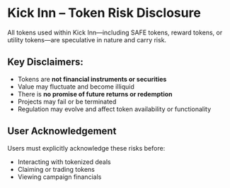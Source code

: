 # Kick Inn – Token Risk Disclosure

All tokens used within Kick Inn—including SAFE tokens, reward tokens, or utility tokens—are speculative in nature and carry risk.

## Key Disclaimers:
- Tokens are **not financial instruments or securities**
- Value may fluctuate and become illiquid
- There is **no promise of future returns or redemption**
- Projects may fail or be terminated
- Regulation may evolve and affect token availability or functionality

## User Acknowledgement
Users must explicitly acknowledge these risks before:
- Interacting with tokenized deals
- Claiming or trading tokens
- Viewing campaign financials
